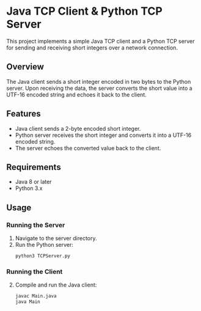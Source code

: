 # Java TCP Client & Python TCP Server

This project implements a simple Java TCP client and a Python TCP server for sending and receiving short integers over a network connection.

## Overview

The Java client sends a short integer encoded in two bytes to the Python server. Upon receiving the data, the server converts the short value into a UTF-16 encoded string and echoes it back to the client.

## Features

- Java client sends a 2-byte encoded short integer.
- Python server receives the short integer and converts it into a UTF-16 encoded string.
- The server echoes the converted value back to the client.

## Requirements

- Java 8 or later
- Python 3.x

## Usage

### Running the Server

1. Navigate to the server directory.
2. Run the Python server:
   ```sh
   python3 TCPServer.py
   ```

### Running the Client

2. Compile and run the Java client:
   ```sh
   javac Main.java
   java Main
   ```

